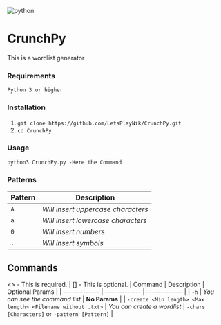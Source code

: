 ![python](https://img.shields.io/badge/python-3.0.0-blue)
# CrunchPy
This is a wordlist generator

### Requirements
`Python 3 or higher`

### Installation
1. `git clone https://github.com/LetsPlayNik/CrunchPy.git`
2. `cd CrunchPy`

### Usage
`python3 CrunchPy.py -Here the Command`

### Patterns
| Pattern  | Description |
| ------------- | ------------- |
| `A`  | *Will insert uppercase characters*  |
| `a`  | *Will insert lowercase characters* |
| `0`  | *Will insert numbers*  |
| `.`  | *Will insert symbols* |

## Commands
<> - This is required. | [] - This is optional.
| Command  | Description | Optional Params |
| ------------- | ------------- | ------------- |
| `-h`  | *You can see the command list*  | **No Params**  |
| `-create <Min length> <Max length> <Filename without .txt>`  | *You can create a wordlist* | `-chars [Characters]` or `-pattern [Pattern]` |
